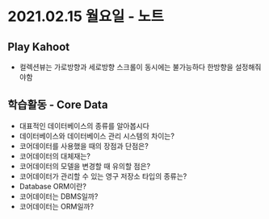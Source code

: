 # 2021.02.15 월요일 - 노트

## Play Kahoot

- 컬렉션뷰는 가로방향과 세로방향 스크롤이 동시에는 불가능하다 한방향을 설정해줘야함

## 학습활동 - Core Data

- 대표적인 데이터베이스의 종류를 알아봅시다
- 데이터베이스와 데이터베이스 관리 시스템의 차이는?
- 코어데이터를 사용했을 때의 장점과 단점은?
- 코어데이터의 대체재는?
- 코어데이터의 모델을 변경할 때 유의할 점은?
- 코어데이터가 관리할 수 있는 영구 저장소 타입의 종류는?
- Database ORM이란?
- 코어데이터는 DBMS일까?
- 코어데이터는 ORM일까?

